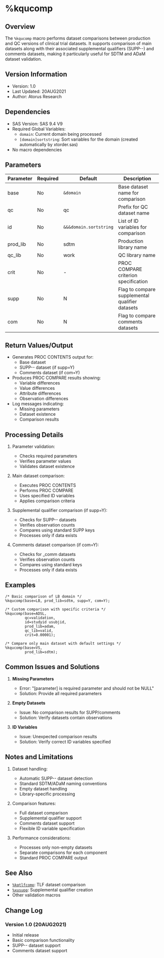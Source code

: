 # %kqucomp

## Overview
The `%kqucomp` macro performs dataset comparisons between production and QC versions of clinical trial datasets. It supports comparison of main datasets along with their associated supplemental qualifiers (SUPP--) and comments datasets, making it particularly useful for SDTM and ADaM dataset validation.

## Version Information
- Version: 1.0
- Last Updated: 20AUG2021
- Author: Atorus Research

## Dependencies
- SAS Version: SAS 9.4 V9
- Required Global Variables:
  - `domain`: Current domain being processed
  - `[domain]sortstring`: Sort variables for the domain (created automatically by xtorder.sas)
- No macro dependencies

## Parameters
| Parameter | Required | Default | Description |
|-----------|----------|---------|-------------|
| base | No | `&domain` | Base dataset name for comparison |
| qc | No | qc | Prefix for QC dataset name |
| id | No | `&&&domain.sortstring` | List of ID variables for comparison |
| prod_lib | No | sdtm | Production library name |
| qc_lib | No | work | QC library name |
| crit | No | - | PROC COMPARE criterion specification |
| supp | No | N | Flag to compare supplemental qualifier datasets |
| com | No | N | Flag to compare comments datasets |

## Return Values/Output
- Generates PROC CONTENTS output for:
  - Base dataset
  - SUPP-- dataset (if supp=Y)
  - Comments dataset (if com=Y)
- Produces PROC COMPARE results showing:
  - Variable differences
  - Value differences
  - Attribute differences
  - Observation differences
- Log messages indicating:
  - Missing parameters
  - Dataset existence
  - Comparison results

## Processing Details
1. Parameter validation:
   - Checks required parameters
   - Verifies parameter values
   - Validates dataset existence

2. Main dataset comparison:
   - Executes PROC CONTENTS
   - Performs PROC COMPARE
   - Uses specified ID variables
   - Applies comparison criteria

3. Supplemental qualifier comparison (if supp=Y):
   - Checks for SUPP-- datasets
   - Verifies observation counts
   - Compares using standard SUPP keys
   - Processes only if data exists

4. Comments dataset comparison (if com=Y):
   - Checks for _comm datasets
   - Verifies observation counts
   - Compares using standard keys
   - Processes only if data exists

## Examples
```sas
/* Basic comparison of LB domain */
%kqucomp(base=LB, prod_lib=sdtm, supp=Y, com=Y);

/* Custom comparison with specific criteria */
%kqucomp(base=ADSL,
         qc=validation,
         id=studyid usubjid,
         prod_lib=adam,
         qc_lib=valid,
         crit=0.00001);

/* Compare only main dataset with default settings */
%kqucomp(base=VS,
         prod_lib=sdtm);
```

## Common Issues and Solutions
1. **Missing Parameters**
   - Error: "[parameter] is required parameter and should not be NULL"
   - Solution: Provide all required parameters

2. **Empty Datasets**
   - Issue: No comparison results for SUPP/comments
   - Solution: Verify datasets contain observations

3. **ID Variables**
   - Issue: Unexpected comparison results
   - Solution: Verify correct ID variables specified

## Notes and Limitations
1. Dataset handling:
   - Automatic SUPP-- dataset detection
   - Standard SDTM/ADaM naming conventions
   - Empty dataset handling
   - Library-specific processing

2. Comparison features:
   - Full dataset comparison
   - Supplemental qualifier support
   - Comments dataset support
   - Flexible ID variable specification

3. Performance considerations:
   - Processes only non-empty datasets
   - Separate comparisons for each component
   - Standard PROC COMPARE output

## See Also
- [`%kqtlfcomp`](/man/study_specific/kqtlfcomp.md): TLF dataset comparison
- [`%xusupp`](/man/global/xusupp.md): Supplemental qualifier creation
- Other validation macros

## Change Log
### Version 1.0 (20AUG2021)
- Initial release
- Basic comparison functionality
- SUPP-- dataset support
- Comments dataset support 